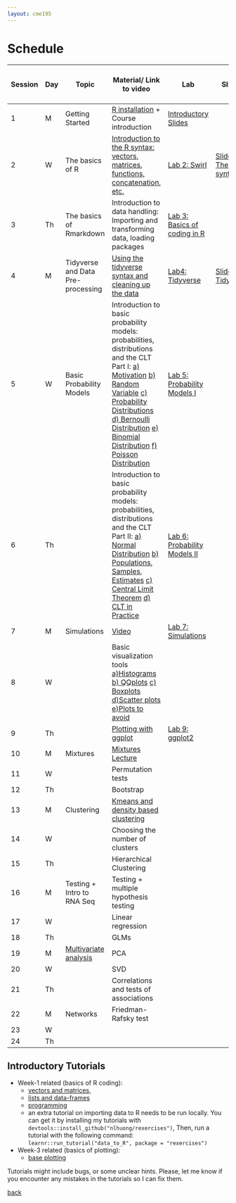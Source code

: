 ```yaml
---
layout: cme195
---
```


# [](#schedule) Schedule

| Session | Day | Topic | Material/ Link to video | Lab | Slides| Further Material for the discussion |
|-|-|-|-|-|-|-|
| 1 | M | Getting Started | [R installation](./installation) + Course introduction | [Introductory Slides](./assets/lectures/Lecture1_Intro.html)|  |  | 
| 2 | W | The basics of R | [Introduction to the R syntax: vectors, matrices, functions, concatenation, etc.](https://www.youtube.com/watch?v=iffR3fWv4xw&list=PLOU2XLYxmsIK9qQfztXeybpHvru-TrqAP) | [Lab 2: Swirl](./assets/lectures/Lab1-setup/Lec1_Exercises.nb.html) | [Slides: The R-syntax](./assets/lectures/Lecture1_IntroCoding.html)| |
| 3 | Th | The basics of Rmarkdown | Introduction to data handling: Importing and transforming data, loading packages| [Lab 3: Basics of coding in R](./assets/lectures/Lab1_setup/Lecture1_Intro2Markdown.html)|  |   [Exercise Template for Lab 3](./assets/lectures/Lab1-setup/template-exerciseweek1.Rmd)
| 4 | M | Tidyverse and Data Pre-processing| [Using the tidyverse syntax and cleaning up the data]() | [Lab4: Tidyverse](./assets/lectures/Labs-Week2/session4_Exercises.nb.html)| [Slides: Tidyverse](./assets/lectures/Lecture_tidyverse.html) |  |
| 5 | W | Basic Probability Models | Introduction to basic probability models: probabilities, distributions and the CLT Part I:  [a) Motivation](https://www.youtube.com/watch?v=6nvhFgmrvLE) [b) Random Variable](https://www.youtube.com/watch?v=AxJf1nXrW8U) [c) Probability Distributions](https://www.youtube.com/watch?v=govBS0uJ9GA) [d) Bernoulli Distribution](https://www.youtube.com/watch?v=bT1p5tJwn_0) [e) Binomial Distribution](https://www.youtube.com/watch?v=qIzC1-9PwQo&t=47s) [f) Poisson Distribution](https://www.youtube.com/watch?v=jmqZG6roVqU&t=4s)| [Lab 5: Probability Models I](./biox-rbootcamp.github.io/assets/lectures/session5.html) |  | [Exercise Template for Lab 5](./biox-rbootcamp.github.io/assets/lectures/session5.Rmd) |
| 6 | Th |  | Introduction to basic probability models: probabilities, distributions and the CLT Part II: [a) Normal Distribution](https://www.youtube.com/watch?v=fwaxgik7aj4) [b) Populations, Samples, Estimates](https://www.youtube.com/watch?v=99WNX608k0Y) [c) Central Limit Theorem](https://www.youtube.com/watch?v=aYA8ZG-ltqQ) [d) CLT in Practice](https://www.youtube.com/watch?v=QOeoxOgYpzU)| [Lab 6: Probability Models II](./biox-rbootcamp.github.io/assets/lectures/session6.html) |  |  [Exercise Template for Lab 6](./biox-rbootcamp.github.io/assets/lectures/session6.Rmd)|
| 7 | M | Simulations | [Video]() | [Lab 7: Simulations](./biox-rbootcamp.github.io/assets/lectures/Lab2_simulations/Lab2_simulations.html)  |  |  |
| 8 | W |  | Basic visualization tools  [a)Histograms](https://www.youtube.com/watch?v=UaXYRf6qtEg) [b) QQplots](https://www.youtube.com/watch?v=5F62EwMF26c) [c) Boxplots](https://www.youtube.com/watch?v=Hh-Pd23OmVo) [d)Scatter plots](https://www.youtube.com/watch?v=dmJzInKpuRE) [e)Plots to avoid](https://www.youtube.com/watch?v=p-dYnSbBTa8) | |  |  |
| 9 | Th |  | [Plotting with ggplot](https://drive.google.com/file/d/1BBNvt2EWtZnixHbGxnXg-vbivP7Iu0EI/view?usp=sharing) | [Lab 9: ggplot2](./biox-rbootcamp.github.io/assets/lectures/Lab3_graphics/Lab3_graphics.html)  |  |
| 10 | M | Mixtures | [Mixtures Lecture](https://drive.google.com/file/d/1aXFkzL1tWYLnAf5PKkwMGvai6NUaHrnb/view?usp=sharing)  |  |  |  |
| 11 | W |  | Permutation tests |  |  |  |
| 12 | Th |  | Bootstrap |  |  |  |
| 13 | M | Clustering | [Kmeans and density based clustering](https://drive.google.com/file/d/1ekIRX3Fi_TWMnwJhTeW4RrXslfot_sVE/view?usp=sharing) |  |  |  |
| 14 | W |  | Choosing the number of clusters |  |  |  |
| 15 | Th |  | Hierarchical Clustering |  |  |  |
| 16 | M | Testing + Intro to RNA Seq | Testing + multiple hypothesis testing |  |  |  |
| 17 | W |  | Linear regression |  |  |  |
| 18 | Th |  | GLMs |  |  |  |
| 19 | M | [Multivariate analysis](https://drive.google.com/file/d/1BBNvt2EWtZnixHbGxnXg-vbivP7Iu0EI/view?usp=sharing) | PCA |  |  |  |
| 20 | W |  | SVD |  |  |  |
| 21 | Th |  | Correlations and tests of associations |  |  |  |
| 22 | M | Networks | Friedman-Rafsky test |  |  |  |
| 23 | W |  |  |  |  |  |
| 24 | Th |  |  |  |  |  |


## [](#tut) Introductory Tutorials

* Week-1 related (basics of R coding):
    + [vectors and matrices](https://cme195.shinyapps.io/vectors_and_matrices/),
    + [lists and data-frames](https://cme195.shinyapps.io/lists_and_data_frames/)
    + [programming](https://cme195.shinyapps.io/programming/)
    +  an extra tutorial on importing data to R needs to be run locally. You can
get it by installing my tutorials with `devtools::install_github("nlhuong/rexercises")`,
Then, run a tutorial with the following command:  
`learnr::run_tutorial("data_to_R", package = "rexercises")`
* Week-3 related (basics of plotting):
    + [base plotting](https://cme195.shinyapps.io/base_plotting/)

Tutorials might include bugs, or some unclear hints. Please, let me know
if you encounter any mistakes in the tutorials so I can fix them.

[back](./)
